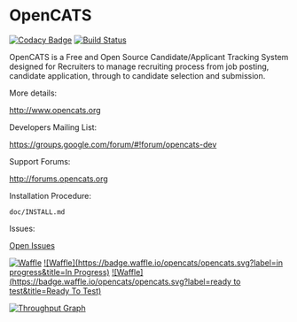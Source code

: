 # OpenCATS
[![Codacy Badge](https://api.codacy.com/project/badge/Grade/948d67033d624e9382a332af20339c00)](https://www.codacy.com/app/OpenCATS/OpenCATS?utm_source=github.com&amp;utm_medium=referral&amp;utm_content=opencats/OpenCATS&amp;utm_campaign=Badge_Grade)
[![Build Status](https://travis-ci.org/opencats/OpenCATS.png)](https://travis-ci.org/opencats/OpenCATS)

OpenCATS is a Free and Open Source Candidate/Applicant Tracking System designed for Recruiters to manage recruiting process from job posting, candidate application, through to candidate selection and submission.

More details: 

<http://www.opencats.org>

Developers Mailing List:

<https://groups.google.com/forum/#!forum/opencats-dev>

Support Forums:

<http://forums.opencats.org>

Installation Procedure:

    doc/INSTALL.md

Issues:

[Open Issues](https://github.com/opencats/OpenCATS/issues?q=is%3Aopen)

[![Waffle](https://badge.waffle.io/opencats/opencats.svg?label=ready&title=Planed)](http://waffle.io/opencats/opencats)
[![Waffle](https://badge.waffle.io/opencats/opencats.svg?label=in progress&title=In Progress)](http://waffle.io/opencats/opencats)
[![Waffle](https://badge.waffle.io/opencats/opencats.svg?label=ready to test&title=Ready To Test)](http://waffle.io/opencats/opencats)

[![Throughput Graph](https://graphs.waffle.io/opencats/opencats/throughput.svg)](https://waffle.io/opencats/opencats/metrics/throughput)
